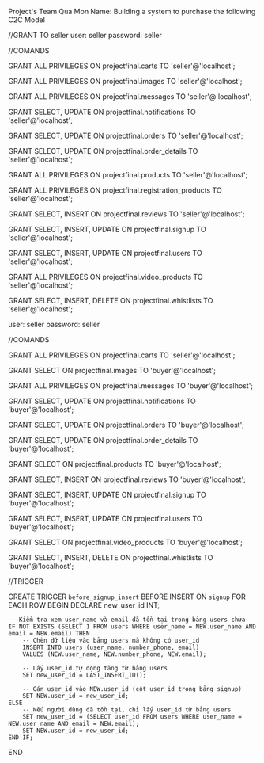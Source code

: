 Project's Team Qua Mon
Name: Building a system to purchase  the following C2C Model
<!-- Phân quyền trên role seller và buyer -->
//GRANT TO seller
user: seller
password: seller

//COMANDS

GRANT ALL PRIVILEGES ON projectfinal.carts TO 'seller'@'localhost';

GRANT ALL PRIVILEGES ON projectfinal.images TO 'seller'@'localhost';

GRANT ALL PRIVILEGES ON projectfinal.messages TO 'seller'@'localhost';

GRANT SELECT, UPDATE ON projectfinal.notifications TO 'seller'@'localhost';

GRANT SELECT, UPDATE ON projectfinal.orders TO 'seller'@'localhost';

GRANT SELECT, UPDATE ON projectfinal.order_details TO 'seller'@'localhost';

GRANT ALL PRIVILEGES ON projectfinal.products TO 'seller'@'localhost';

GRANT ALL PRIVILEGES ON projectfinal.registration_products TO 'seller'@'localhost';

GRANT SELECT, INSERT ON projectfinal.reviews TO 'seller'@'localhost';

GRANT SELECT, INSERT, UPDATE ON projectfinal.signup TO 'seller'@'localhost';

GRANT SELECT, INSERT, UPDATE ON projectfinal.users TO 'seller'@'localhost';

GRANT ALL PRIVILEGES ON projectfinal.video_products TO 'seller'@'localhost';

GRANT SELECT, INSERT, DELETE ON projectfinal.whistlists TO 'seller'@'localhost';



user: seller
password: seller

//COMANDS

GRANT ALL PRIVILEGES ON projectfinal.carts TO 'seller'@'localhost';

GRANT SELECT ON projectfinal.images TO 'buyer'@'localhost';

GRANT ALL PRIVILEGES ON projectfinal.messages TO 'buyer'@'localhost';

GRANT SELECT, UPDATE ON projectfinal.notifications TO 'buyer'@'localhost';

GRANT SELECT, UPDATE ON projectfinal.orders TO 'buyer'@'localhost';

GRANT SELECT, UPDATE ON projectfinal.order_details TO 'buyer'@'localhost';

GRANT SELECT ON projectfinal.products TO 'buyer'@'localhost';

GRANT SELECT, INSERT ON projectfinal.reviews TO 'buyer'@'localhost';

GRANT SELECT, INSERT, UPDATE ON projectfinal.signup TO 'buyer'@'localhost';

GRANT SELECT, INSERT, UPDATE ON projectfinal.users TO 'buyer'@'localhost';

GRANT SELECT ON projectfinal.video_products TO 'buyer'@'localhost';

GRANT SELECT, INSERT, DELETE ON projectfinal.whistlists TO 'buyer'@'localhost';


<!-- Sau khi thiết lập các quyền như trên, bạn cần thực hiện câu lệnh FLUSH PRIVILEGES để MySQL cập nhật quyền mới -->


//TRIGGER

<!-- Tự động thêm dữ liệu cột email và number_phone từ bảng signup -> user -->

CREATE TRIGGER `before_signup_insert` BEFORE INSERT ON `signup`
 FOR EACH ROW BEGIN
    DECLARE new_user_id INT;

    -- Kiểm tra xem user_name và email đã tồn tại trong bảng users chưa
    IF NOT EXISTS (SELECT 1 FROM users WHERE user_name = NEW.user_name AND email = NEW.email) THEN
        -- Chèn dữ liệu vào bảng users mà không có user_id
        INSERT INTO users (user_name, number_phone, email)
        VALUES (NEW.user_name, NEW.number_phone, NEW.email);

        -- Lấy user_id tự động tăng từ bảng users
        SET new_user_id = LAST_INSERT_ID();

        -- Gán user_id vào NEW.user_id (cột user_id trong bảng signup)
        SET NEW.user_id = new_user_id;
    ELSE
        -- Nếu người dùng đã tồn tại, chỉ lấy user_id từ bảng users
        SET new_user_id = (SELECT user_id FROM users WHERE user_name = NEW.user_name AND email = NEW.email);
        SET NEW.user_id = new_user_id;
    END IF;
END

